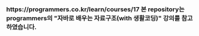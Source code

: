 <h3>https://programmers.co.kr/learn/courses/17
  본 repository는 programmers의 "자바로 배우는 자료구조(with 생활코딩)" 강의를 참고하였습니다.</h3>
